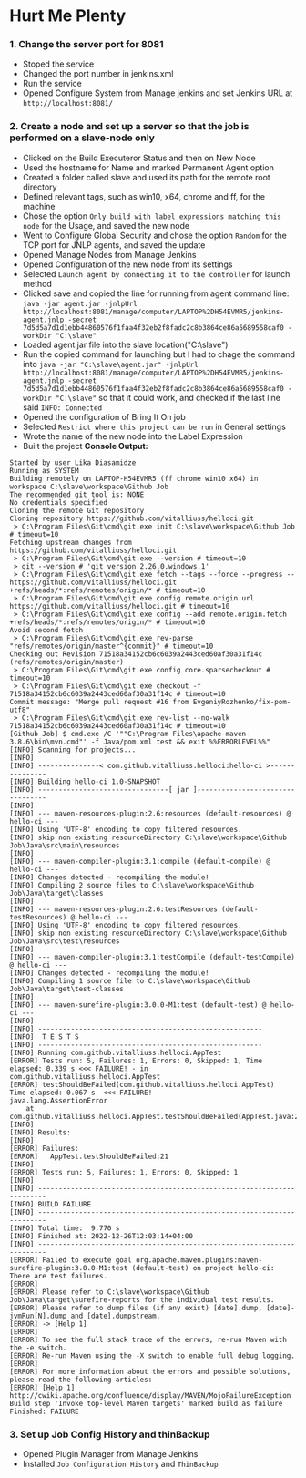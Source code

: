 # Hurt Me Plenty


### 1. Change the server port for 8081
* Stoped the service
* Changed the port number in jenkins.xml
* Run the service
* Opened Configure System from Manage jenkins and set Jenkins URL at `http://localhost:8081/`


### 2. Create a node and set up a server so that the job is performed on a slave-node only
* Clicked on the Build Executeror Status and then on New Node
* Used the hostname for Name and marked Permanent Agent option
* Created a folder called slave and used its path for the remote root directory
* Defined relevant tags, such as win10, x64, chrome and ff, for the machine
* Chose the option `Only build with label expressions matching this node` for the Usage, and saved the new node
* Went to Configure Global Security and chose the option `Random` for the TCP port for JNLP agents, and saved the update
* Opened Manage Nodes from Manage Jenkins
* Opened Configuration of the new node from its settings
* Selected `Launch agent by connecting it to the controller` for launch method
* Clicked save and copied the line for running from agent command line: `java -jar agent.jar -jnlpUrl http://localhost:8081/manage/computer/LAPTOP%2DH54EVMR5/jenkins-agent.jnlp -secret 7d5d5a7d1d1ebb44860576f1faa4f32eb2f8fadc2c8b3864ce86a5689558caf0 -workDir "C:\slave"`
* Loaded agent.jar file into the slave location("C:\slave")
* Run the copied command for launching but I had to chage the command into `java -jar "C:\slave\agent.jar" -jnlpUrl http://localhost:8081/manage/computer/LAPTOP%2DH54EVMR5/jenkins-agent.jnlp -secret 7d5d5a7d1d1ebb44860576f1faa4f32eb2f8fadc2c8b3864ce86a5689558caf0 -workDir "C:\slave"` so that it could work, and checked if the last line said `INFO: Connected`
* Opened the configuration of Bring It On job
* Selected `Restrict where this project can be run` in General settings
* Wrote the name of the new node into the Label Expression
* Built the project
**Console Output:**
```
Started by user Lika Diasamidze
Running as SYSTEM
Building remotely on LAPTOP-H54EVMR5 (ff chrome win10 x64) in workspace C:\slave\workspace\Github Job
The recommended git tool is: NONE
No credentials specified
Cloning the remote Git repository
Cloning repository https://github.com/vitalliuss/helloci.git
 > C:\Program Files\Git\cmd\git.exe init C:\slave\workspace\Github Job # timeout=10
Fetching upstream changes from https://github.com/vitalliuss/helloci.git
 > C:\Program Files\Git\cmd\git.exe --version # timeout=10
 > git --version # 'git version 2.26.0.windows.1'
 > C:\Program Files\Git\cmd\git.exe fetch --tags --force --progress -- https://github.com/vitalliuss/helloci.git +refs/heads/*:refs/remotes/origin/* # timeout=10
 > C:\Program Files\Git\cmd\git.exe config remote.origin.url https://github.com/vitalliuss/helloci.git # timeout=10
 > C:\Program Files\Git\cmd\git.exe config --add remote.origin.fetch +refs/heads/*:refs/remotes/origin/* # timeout=10
Avoid second fetch
 > C:\Program Files\Git\cmd\git.exe rev-parse "refs/remotes/origin/master^{commit}" # timeout=10
Checking out Revision 71518a34152cb6c6039a2443ced60af30a31f14c (refs/remotes/origin/master)
 > C:\Program Files\Git\cmd\git.exe config core.sparsecheckout # timeout=10
 > C:\Program Files\Git\cmd\git.exe checkout -f 71518a34152cb6c6039a2443ced60af30a31f14c # timeout=10
Commit message: "Merge pull request #16 from EvgeniyRozhenko/fix-pom-utf8"
 > C:\Program Files\Git\cmd\git.exe rev-list --no-walk 71518a34152cb6c6039a2443ced60af30a31f14c # timeout=10
[Github Job] $ cmd.exe /C '""C:\Program Files\apache-maven-3.8.6\bin\mvn.cmd"' -f Java/pom.xml test && exit %%ERRORLEVEL%%"
[INFO] Scanning for projects...
[INFO] 
[INFO] ---------------< com.github.vitalliuss.helloci:hello-ci >---------------
[INFO] Building hello-ci 1.0-SNAPSHOT
[INFO] --------------------------------[ jar ]---------------------------------
[INFO] 
[INFO] --- maven-resources-plugin:2.6:resources (default-resources) @ hello-ci ---
[INFO] Using 'UTF-8' encoding to copy filtered resources.
[INFO] skip non existing resourceDirectory C:\slave\workspace\Github Job\Java\src\main\resources
[INFO] 
[INFO] --- maven-compiler-plugin:3.1:compile (default-compile) @ hello-ci ---
[INFO] Changes detected - recompiling the module!
[INFO] Compiling 2 source files to C:\slave\workspace\Github Job\Java\target\classes
[INFO] 
[INFO] --- maven-resources-plugin:2.6:testResources (default-testResources) @ hello-ci ---
[INFO] Using 'UTF-8' encoding to copy filtered resources.
[INFO] skip non existing resourceDirectory C:\slave\workspace\Github Job\Java\src\test\resources
[INFO] 
[INFO] --- maven-compiler-plugin:3.1:testCompile (default-testCompile) @ hello-ci ---
[INFO] Changes detected - recompiling the module!
[INFO] Compiling 1 source file to C:\slave\workspace\Github Job\Java\target\test-classes
[INFO] 
[INFO] --- maven-surefire-plugin:3.0.0-M1:test (default-test) @ hello-ci ---
[INFO] 
[INFO] -------------------------------------------------------
[INFO]  T E S T S
[INFO] -------------------------------------------------------
[INFO] Running com.github.vitalliuss.helloci.AppTest
[ERROR] Tests run: 5, Failures: 1, Errors: 0, Skipped: 1, Time elapsed: 0.339 s <<< FAILURE! - in com.github.vitalliuss.helloci.AppTest
[ERROR] testShouldBeFailed(com.github.vitalliuss.helloci.AppTest)  Time elapsed: 0.067 s  <<< FAILURE!
java.lang.AssertionError
	at com.github.vitalliuss.helloci.AppTest.testShouldBeFailed(AppTest.java:21)
[INFO] 
[INFO] Results:
[INFO] 
[ERROR] Failures: 
[ERROR]   AppTest.testShouldBeFailed:21
[INFO] 
[ERROR] Tests run: 5, Failures: 1, Errors: 0, Skipped: 1
[INFO] 
[INFO] ------------------------------------------------------------------------
[INFO] BUILD FAILURE
[INFO] ------------------------------------------------------------------------
[INFO] Total time:  9.770 s
[INFO] Finished at: 2022-12-26T12:03:14+04:00
[INFO] ------------------------------------------------------------------------
[ERROR] Failed to execute goal org.apache.maven.plugins:maven-surefire-plugin:3.0.0-M1:test (default-test) on project hello-ci: There are test failures.
[ERROR] 
[ERROR] Please refer to C:\slave\workspace\Github Job\Java\target\surefire-reports for the individual test results.
[ERROR] Please refer to dump files (if any exist) [date].dump, [date]-jvmRun[N].dump and [date].dumpstream.
[ERROR] -> [Help 1]
[ERROR] 
[ERROR] To see the full stack trace of the errors, re-run Maven with the -e switch.
[ERROR] Re-run Maven using the -X switch to enable full debug logging.
[ERROR] 
[ERROR] For more information about the errors and possible solutions, please read the following articles:
[ERROR] [Help 1] http://cwiki.apache.org/confluence/display/MAVEN/MojoFailureException
Build step 'Invoke top-level Maven targets' marked build as failure
Finished: FAILURE
```

### 3. Set up Job Config History and thinBackup
*  Opened Plugin Manager from Manage Jenkins
*  Installed `Job Configuration History` and `ThinBackup`